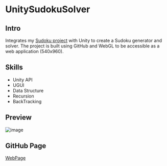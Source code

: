 # UnitySudokuSolver
## Intro
Integrates my [Sudoku project](https://github.com/suu0319/Sudoku) with Unity to create a Sudoku generator and solver. The project is built using GitHub and WebGL to be accessible as a web application (540x960).

## Skills
- Unity API
- UGUI
- Data Structure
- Recursion
- BackTracking

## Preview
![image](https://github.com/suu0319/UnitySodukuSolver/assets/59763965/b15ff344-a039-4197-98fd-31a98f1cb779)

## GitHub Page
[WebPage](https://suu0319.github.io/UnitySodukuSolverWebGL/)
